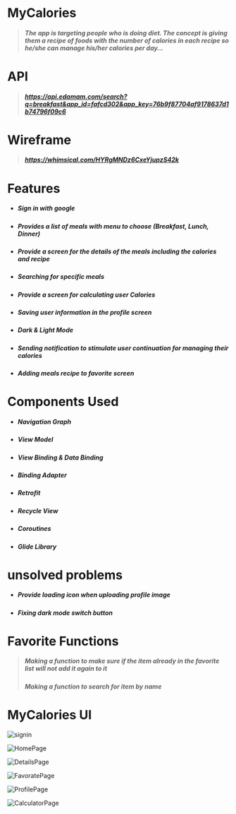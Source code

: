 
# MyCalories 

> ##### The app is targeting people who is doing diet. The concept is giving them a recipe of foods with the number of calories in each recipe so he/she can manage his/her calories per day…



# API
> ##### https://api.edamam.com/search?q=breakfast&app_id=fafcd302&app_key=76b9f87704af9178637d1b74796f09c6



# Wireframe
> ##### https://whimsical.com/HYRgMNDz6CxeYjupzS42k



# Features 
* ##### Sign in with google 
* ##### Provides a list of meals with menu to choose (Breakfast, Lunch, Dinner) 
* ##### Provide a screen for the details of the meals including the calories and recipe
* ##### Searching for specific meals
* ##### Provide a screen for calculating user Calories
* ##### Saving user information in the profile screen 
* ##### Dark & Light Mode 
* ##### Sending notification to stimulate user continuation for managing their calories
* ##### Adding meals recipe to favorite screen 



# Components Used 
* ##### Navigation Graph
* ##### View Model
* ##### View Binding & Data Binding
* ##### Binding Adapter
* ##### Retrofit
* ##### Recycle View
* ##### Coroutines
* ##### Glide Library



# unsolved problems
* ##### Provide loading icon when uploading profile image
* ##### Fixing dark mode switch button



# Favorite Functions
> ##### Making a function to make sure if the item already in the favorite list will not add it again to it
> ##### Making a function to search for item by name 



# MyCalories UI

![signin](https://user-images.githubusercontent.com/92260233/150340844-329bf758-3ccc-487d-b2af-c88ec932687c.png)

![HomePage](https://user-images.githubusercontent.com/92260233/150340921-8f59ab3e-7e3e-4d7c-b1f0-b4ec764a3b82.png)

![DetailsPage](https://user-images.githubusercontent.com/92260233/150340992-458dad3c-c066-4ce9-9027-4780baaa9e54.png)

![FavoratePage](https://user-images.githubusercontent.com/92260233/150341035-40868894-4004-4272-ade6-065af41b2bb0.png)

![ProfilePage](https://user-images.githubusercontent.com/92260233/150340886-d6e6d6ce-b2f2-42e7-a924-d5cd43577b98.png)

![CalculatorPage](https://user-images.githubusercontent.com/92260233/150341204-0871ac43-a07a-43ee-bf57-e7dfca553822.png)
